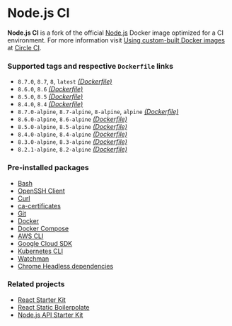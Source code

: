 # Node.js CI

**Node.js CI** is a fork of the official [Node.js](https://hub.docker.com/_/node/) Docker image optimized for a CI environment. For more information visit [Using custom-built Docker images](https://circleci.com/docs/2.0/custom-images/) at [Circle CI](https://circleci.com/).

### Supported tags and respective `Dockerfile` links

* `8.7.0`, `8.7`, `8`, `latest` *[(Dockerfile)](https://github.com/kriasoft/docker-node-ci/blob/master/Dockerfile)*
* `8.6.0`, `8.6` *[(Dockerfile)](https://github.com/kriasoft/docker-node-ci/blob/v8.6.0/Dockerfile)*
* `8.5.0`, `8.5` *[(Dockerfile)](https://github.com/kriasoft/docker-node-ci/blob/v8.5.0/Dockerfile)*
* `8.4.0`, `8.4` *[(Dockerfile)](https://github.com/kriasoft/docker-node-ci/blob/v8.4.0/Dockerfile)*
* `8.7.0-alpine`, `8.7-alpine`, `8-alpine`, `alpine` *[(Dockerfile)](https://github.com/kriasoft/docker-node-ci/blob/master/alpine/Dockerfile)*
* `8.6.0-alpine`, `8.6-alpine` *[(Dockerfile)](https://github.com/kriasoft/docker-node-ci/blob/v8.6.0/alpine/Dockerfile)*
* `8.5.0-alpine`, `8.5-alpine` *[(Dockerfile)](https://github.com/kriasoft/docker-node-ci/blob/v8.5.0/alpine/Dockerfile)*
* `8.4.0-alpine`, `8.4-alpine` *[(Dockerfile)](https://github.com/kriasoft/docker-node-ci/blob/v8.4.0/alpine/Dockerfile)*
* `8.3.0-alpine`, `8.3-alpine` *[(Dockerfile)](https://github.com/kriasoft/docker-node-ci/blob/v8.3.0/Dockerfile)*
* `8.2.1-alpine`, `8.2-alpine` *[(Dockerfile)](https://github.com/kriasoft/docker-node-ci/blob/v8.2.1/Dockerfile)*

### Pre-installed packages

* [Bash](https://www.gnu.org/software/bash/)
* [OpenSSH Client](https://www.openssh.com/)
* [Curl](https://curl.haxx.se/)
* [ca-certificates](https://packages.debian.org/sid/ca-certificates)
* [Git](https://git-scm.com/)
* [Docker](https://www.docker.com/)
* [Docker Compose](https://docs.docker.com/compose/)
* [AWS CLI](https://aws.amazon.com/cli/)
* [Google Cloud SDK](https://cloud.google.com/sdk/)
* [Kubernetes CLI](https://kubernetes.io/docs/user-guide/kubectl-overview/)
* [Watchman](https://facebook.github.io/watchman/)
* [Chrome Headless dependencies](https://github.com/GoogleChrome/puppeteer/issues/290#issuecomment-322838700)

### Related projects

* [React Starter Kit](https://github.com/kriasoft/react-starter-kit)
* [React Static Boilerpolate](https://github.com/kriasoft/react-static-boilerplate)
* [Node.js API Starter Kit](https://github.com/kriasoft/nodejs-api-starter)
